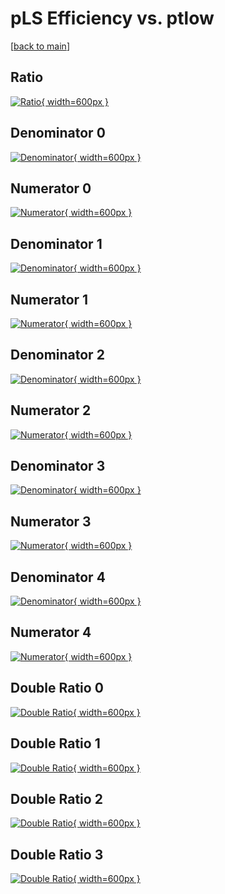 # pLS Efficiency vs. ptlow

[[back to main](./)]



## Ratio

[![Ratio](../mtv/var/pLS_xtr_0_-1_eff_ptlow.png){ width=600px }](../mtv/var/pLS_xtr_0_-1_eff_ptlow.pdf)

## Denominator 0

[![Denominator](../mtv/den/pLS_xtr_0_-1_eff_ptlow_den0.png){ width=600px }](../mtv/den/pLS_xtr_0_-1_eff_ptlow_den0.pdf)

## Numerator 0

[![Numerator](../mtv/num/pLS_xtr_0_-1_eff_ptlow_num0.png){ width=600px }](../mtv/num/pLS_xtr_0_-1_eff_ptlow_num0.pdf)

## Denominator 1

[![Denominator](../mtv/den/pLS_xtr_0_-1_eff_ptlow_den1.png){ width=600px }](../mtv/den/pLS_xtr_0_-1_eff_ptlow_den1.pdf)

## Numerator 1

[![Numerator](../mtv/num/pLS_xtr_0_-1_eff_ptlow_num1.png){ width=600px }](../mtv/num/pLS_xtr_0_-1_eff_ptlow_num1.pdf)

## Denominator 2

[![Denominator](../mtv/den/pLS_xtr_0_-1_eff_ptlow_den2.png){ width=600px }](../mtv/den/pLS_xtr_0_-1_eff_ptlow_den2.pdf)

## Numerator 2

[![Numerator](../mtv/num/pLS_xtr_0_-1_eff_ptlow_num2.png){ width=600px }](../mtv/num/pLS_xtr_0_-1_eff_ptlow_num2.pdf)

## Denominator 3

[![Denominator](../mtv/den/pLS_xtr_0_-1_eff_ptlow_den3.png){ width=600px }](../mtv/den/pLS_xtr_0_-1_eff_ptlow_den3.pdf)

## Numerator 3

[![Numerator](../mtv/num/pLS_xtr_0_-1_eff_ptlow_num3.png){ width=600px }](../mtv/num/pLS_xtr_0_-1_eff_ptlow_num3.pdf)

## Denominator 4

[![Denominator](../mtv/den/pLS_xtr_0_-1_eff_ptlow_den4.png){ width=600px }](../mtv/den/pLS_xtr_0_-1_eff_ptlow_den4.pdf)

## Numerator 4

[![Numerator](../mtv/num/pLS_xtr_0_-1_eff_ptlow_num4.png){ width=600px }](../mtv/num/pLS_xtr_0_-1_eff_ptlow_num4.pdf)

## Double Ratio 0

[![Double Ratio](../mtv/ratio/pLS_xtr_0_-1_eff_ptlow_ratio0.png){ width=600px }](../mtv/ratio/pLS_xtr_0_-1_eff_ptlow_ratio0.pdf)

## Double Ratio 1

[![Double Ratio](../mtv/ratio/pLS_xtr_0_-1_eff_ptlow_ratio1.png){ width=600px }](../mtv/ratio/pLS_xtr_0_-1_eff_ptlow_ratio1.pdf)

## Double Ratio 2

[![Double Ratio](../mtv/ratio/pLS_xtr_0_-1_eff_ptlow_ratio2.png){ width=600px }](../mtv/ratio/pLS_xtr_0_-1_eff_ptlow_ratio2.pdf)

## Double Ratio 3

[![Double Ratio](../mtv/ratio/pLS_xtr_0_-1_eff_ptlow_ratio3.png){ width=600px }](../mtv/ratio/pLS_xtr_0_-1_eff_ptlow_ratio3.pdf)

